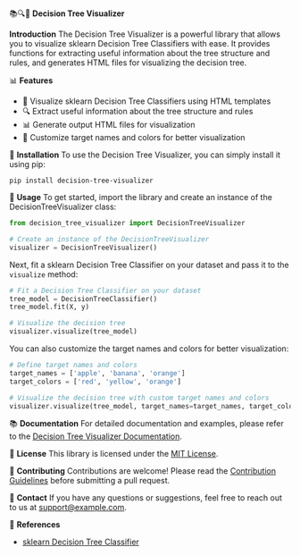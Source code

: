 📚🔍🎨 **Decision Tree Visualizer**

**Introduction**
The Decision Tree Visualizer is a powerful library that allows you to visualize sklearn Decision Tree Classifiers with ease. It provides functions for extracting useful information about the tree structure and rules, and generates HTML files for visualizing the decision tree.

📊 **Features**
- 🌳 Visualize sklearn Decision Tree Classifiers using HTML templates
- 🔍 Extract useful information about the tree structure and rules
- 📊 Generate output HTML files for visualization
- 🎨 Customize target names and colors for better visualization

🔧 **Installation**
To use the Decision Tree Visualizer, you can simply install it using pip:

```
pip install decision-tree-visualizer
```

📖 **Usage**
To get started, import the library and create an instance of the DecisionTreeVisualizer class:

```python
from decision_tree_visualizer import DecisionTreeVisualizer

# Create an instance of the DecisionTreeVisualizer
visualizer = DecisionTreeVisualizer()
```

Next, fit a sklearn Decision Tree Classifier on your dataset and pass it to the `visualize` method:

```python
# Fit a Decision Tree Classifier on your dataset
tree_model = DecisionTreeClassifier()
tree_model.fit(X, y)

# Visualize the decision tree
visualizer.visualize(tree_model)
```

You can also customize the target names and colors for better visualization:

```python
# Define target names and colors
target_names = ['apple', 'banana', 'orange']
target_colors = ['red', 'yellow', 'orange']

# Visualize the decision tree with custom target names and colors
visualizer.visualize(tree_model, target_names=target_names, target_colors=target_colors)
```

📚 **Documentation**
For detailed documentation and examples, please refer to the [Decision Tree Visualizer Documentation](https://example.com/documentation).

📄 **License**
This library is licensed under the [MIT License](https://example.com/license).

🙌 **Contributing**
Contributions are welcome! Please read the [Contribution Guidelines](https://example.com/contributing) before submitting a pull request.

📧 **Contact**
If you have any questions or suggestions, feel free to reach out to us at [support@example.com](mailto:support@example.com).

🔖 **References**
- [sklearn Decision Tree Classifier](https://scikit-learn.org/stable/modules/generated/sklearn.tree.DecisionTreeClassifier.html)
